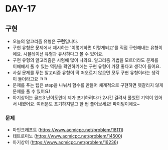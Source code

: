 # DAY-17

## 구현

- 오늘의 알고리즘 유형은 **구현**입니다.
- 구현 유형은 문제에서 제시하는 '이렇게하면 이렇게되고'를 직접 구현해내는 유형이에요. 시뮬레이션 유형과 유사하다고 볼 수 있어요.
- 구현 유형의 알고리즘은 시험에 많이 나와요. 알고리즘 기법을 모르더라도 문제를 이해해서 풀 수 있는 역량을 확인하기에는 구현 유형이 가장 좋다고 생각이 들어요.
- 사실 문제를 푸는 알고리즘 유형이 딱 떠오르지 않으면 모두 구현 유형이라는 생각이 들더라고요 ㅋㅋ
- 문제를 푸는 팁은 step을 나눠서 함수를 만들어 체계적으로 구현하면 헷갈리지 않게 문제를 풀 수 있어요!
- 아기상어는 골드3 난이도인데 제가 포기하려다가 2시간 걸려서 풀었던 기억이 있어서 내봤어요. 여러분도 포기하지말고 한 번 풀어보세요! 파이팅이에요~

### 문제

- 마인크래프트 (https://www.acmicpc.net/problem/18111)
- 테트로미노 (https://www.acmicpc.net/problem/14500)
- 아기상어 (https://www.acmicpc.net/problem/16236)
